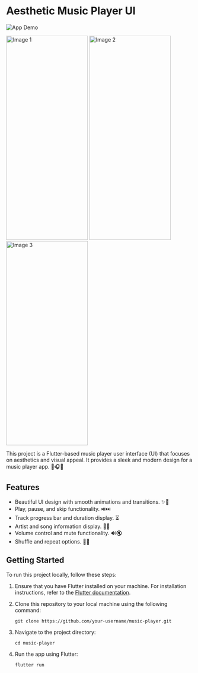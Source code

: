 # Aesthetic Music Player UI

![App Demo](demo.gif)

<img src="https://github.com/Vaibhavyadav350/Music_UI/assets/105127780/381d8ca7-0fb4-4103-bb08-f0c0189abcce" alt="Image 1" height="550" width="220">
<img src="https://github.com/Vaibhavyadav350/Music_UI/assets/105127780/c828ff57-63fc-4945-a457-e0a138f74c2c" alt="Image 2" height="550" width="220">
<img src="https://github.com/Vaibhavyadav350/Music_UI/assets/105127780/d920d4bd-c237-4fd2-b851-da6048aae39c" alt="Image 3" height="550" width="220">


This project is a Flutter-based music player user interface (UI) that focuses on aesthetics and visual appeal. It provides a sleek and modern design for a music player app. 🎵🎧🎶

## Features

- Beautiful UI design with smooth animations and transitions. ✨🚀
- Play, pause, and skip functionality. ⏯️⏭️
- Track progress bar and duration display. ⏳
- Artist and song information display. 🎤🎶
- Volume control and mute functionality. 🔊🔇
- Shuffle and repeat options. 🔀🔁

## Getting Started

To run this project locally, follow these steps:

1. Ensure that you have Flutter installed on your machine. For installation instructions, refer to the [Flutter documentation](https://flutter.dev/docs/get-started/install).

2. Clone this repository to your local machine using the following command:

   ```shell
   git clone https://github.com/your-username/music-player.git
3. Navigate to the project directory:
   ```shell 
   cd music-player
   ```
4. Run the app using Flutter:

   ```shell
   flutter run
   ```
